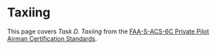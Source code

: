 # Taxiing

This page covers *Task D. Taxiing* from the [FAA-S-ACS-6C Private Pilot Airman Certification Standards](https://www.faa.gov/training_testing/testing/acs/private_airplane_acs_6.pdf).

<!--@include: ./docs/src/includes/taxiing/safe-taxi-operations.md | shift:1-->
<!--@include: ./docs/src/includes/taxiing/random-taxi-stuff.md | shift:1-->
<!--@include: ./docs/src/includes/taxiing/references.md | shift:1-->

